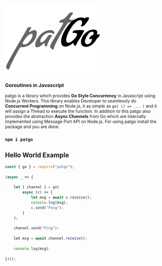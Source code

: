 ### <img src="./patgo.png" />
### Goroutines in Javascript

patgo is a library which provides **Go Style Concurrency** in Javascript using Node.js Workers.
This library enables Developer to seamlessly do **Concurrent Programming** on Node.js,
it as simple as `go( () => ... )` and it will assign a Thread to execute the function. In addition to this patgo also provides the abstraction **Async Channels** from Go which are internally implemented using Message Port API on Node.js. For using patgo  install the package and you are done.
### `npm i patgo`

## Hello World Example
```javascript
const { go } = require("patgo");

(async _ => {

    let { channel } = go(
        async (c) => {
            let msg = await c.receive();
            console.log(msg);
            c.send("Pong");
        }
    );

    channel.send("Ping");

    let msg = await channel.receive();
    
    console.log(msg);
    
})();
```
